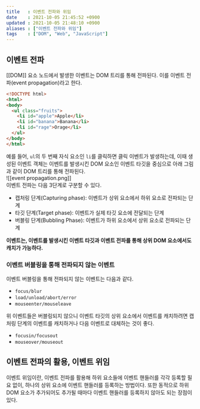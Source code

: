 ```yaml
---
title   : 이벤트 전파와 위임
date    : 2021-10-05 21:45:52 +0900
updated : 2021-10-05 21:48:10 +0900
aliases : ["이벤트 전파와 위임"]
tags    : ["DOM", "Web", "JavaScript"]
---
```

## 이벤트 전파
[[DOM]] 요소 노드에서 발생한 이벤트는 DOM 트리를 통해 전파된다. 이를 이벤트 전파(event propagation)라고 한다. 
```html
<!DOCTYPE html>
<html>
<body>
  <ul class="fruits">
    <li id="apple">Apple</li>
    <li id="banana">Banana</li>
    <li id="rage">Orage</li>
  </ul>
</body>
</html>
```
예를 들어, `ul`의 두 번째 자식 요소인 `li`를 클릭하면 클릭 이벤트가 발생하는데, 이때 생성된 이벤트 객체는 이벤트를 발생시킨 DOM 요소인 이벤트 타깃을 중심으로 아래 그림과 같이 DOM 트리를 통해 전파된다.  
![[event propagation.png]]  
이벤트 전파는 다음 3단계로 구분할 수 있다.
- 캡처링 단계(Capturing phase): 이벤트가 상위 요소에서 하위 요소로 전파되는 단계
- 타깃 단계(Target phase): 이벤트가 실제 타깃 요소에 전달되는 단계
- 버블링 단계(Bubbling Phase): 이벤트가 하위 요소에서 상위 요소로 전파되는 단계 

**이벤트는, 이벤트를 발생시킨 이벤트 타깃과 이벤트 전파를 통해 상위 DOM 요소에서도 캐치가 가능하다.**  

### 이벤트 버블링을 통해 전파되지 않는 이벤트 
이벤트 버블링을 통해 전파되지 않는 이벤트는 다음과 같다.  
- `focus/blur`
- `load/unload/abort/error`
- `mouseenter/mouseleave`

위 이벤트들은 버블링되지 않으니 이벤트 타깃의 상위 요소에서 이벤트를 캐치하려면 캡처링 단계의 이벤트를 캐치하거나 다음 이벤트로 대체하는 것이 좋다. 
- `focusin/focusout`
- `mouseover/mouseout`

## 이벤트 전파의 활용, 이벤트 위임
이벤트 위임이란, 이벤트 전파를 활용해 하위 요소들에 이벤트 핸들러를 각각 등록할 필요 없이, 하나의 상위 요소에 이벤트 핸들러를 등록하는 방법이다. 
또한 동적으로 하위 DOM 요소가 추가되어도 추가될 때마다 이벤트 핸들러를 등록하지 않아도 되는 장점이 있다.  

